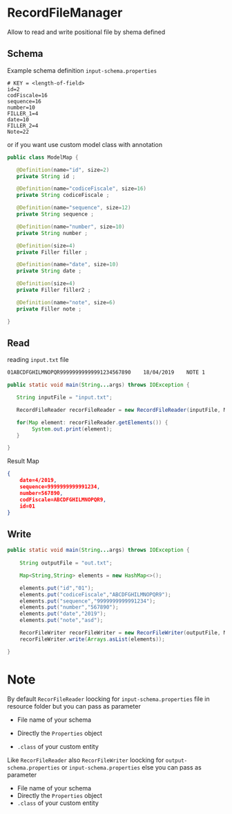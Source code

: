 # RecordFileManager
Allow to read and write positional file by shema defined 

## Schema 

Example schema definition `input-schema.properties`

```properties
# KEY = <length-of-field>
id=2
codFiscale=16
sequence=16
number=10
FILLER_1=4
date=10
FILLER_2=4
Note=22	
```

or if you want use custom model class with annotation

```java
public class ModelMap {

   @Definition(name="id", size=2)
   private String id ;

   @Definition(name="codiceFiscale", size=16)
   private String codiceFiscale ;

   @Definition(name="sequence", size=12)
   private String sequence ;

   @Definition(name="number", size=10)
   private String number ;

   @Definition(size=4)
   private Filler filler ;

   @Definition(name="date", size=10)
   private String date ;

   @Definition(size=4)
   private Filler filler2 ;

   @Definition(name="note", size=6)
   private Filler note ;

}
```

## Read

reading  `input.txt` file

```txt
01ABCDFGHILMNOPQR99999999999991234567890    18/04/2019    NOTE 1
```

```java
public static void main(String...args) throws IOException {

   String inputFile = "input.txt";

   RecordFileReader recorFileReader = new RecordFileReader(inputFile, ModelMap.class);

   for(Map element: recorFileReader.getElements()) {
		System.out.print(element);
   }

}
```
Result Map

```json
{
	date=4/2019, 
	sequence=9999999999991234, 
	number=567890, 
	codFiscale=ABCDFGHILMNOPQR9, 
	id=01
}
```

## Write

```java
public static void main(String...args) throws IOException {
  
    String outputFile = "out.txt";

    Map<String,String> elements = new HashMap<>();

    elements.put("id","01");
    elements.put("codiceFiscale","ABCDFGHILMNOPQR9");
    elements.put("sequence","9999999999991234");
    elements.put("number","567890");
    elements.put("date","2019");
    elements.put("note","asd");

    RecorFileWriter recorFileWriter = new RecorFileWriter(outputFile, ModelMap.class);
    recorFileWriter.write(Arrays.asList(elements));

}
```



# Note

By default  `RecorFileReader` loocking for `input-schema.properties` file in resource folder but you can pass as parameter 

- File name of your schema 

- Directly the `Properties` object

- `.class` of your custom entity

  

Like `RecorFileReader` also `RecorFileWriter`  loocking for `output-schema.properties` or `input-schema.properties` else you can pass as parameter 

- File name of your schema 
- Directly the `Properties` object
- `.class` of your custom entity

